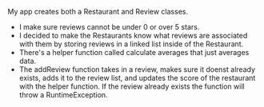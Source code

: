 My app creates both a Restaurant and Review classes.

- I make sure reviews cannot be under 0 or over 5 stars.
- I decided to make the Restaurants know what reviews are associated with them by storing reviews in a linked list inside of the Restaurant.
- There's a helper function called calculate averages that just averages data.
- The addReview function takes in a review, makes sure it doenst already exists, adds it to the review list, and updates the score of the restaurant with the helper function.
If the review already exists the function will throw a RuntimeException.


